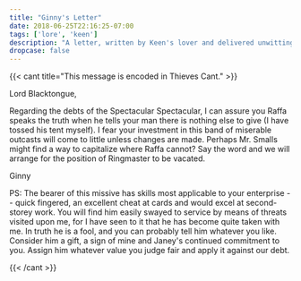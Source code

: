 ```yaml
---
title: "Ginny's Letter"
date: 2018-06-25T22:16:25-07:00
tags: ['lore', 'keen']
description: "A letter, written by Keen's lover and delivered unwittingly by Keen himself."
dropcase: false
---
```


{{< cant title="This message is encoded in Thieves Cant." >}}

Lord Blacktongue,
<p>
Regarding the debts of the Spectacular Spectacular, I can assure you Raffa speaks the truth when he
tells your man there is nothing else to give (I have tossed his tent myself). I fear your investment
in this band of miserable outcasts will come to little unless changes are made. Perhaps Mr. Smalls
might find a way to capitalize where Raffa cannot? Say the word and we will arrange for the position
of Ringmaster to be vacated.
</p>
<p>
Ginny
</p>
<p>
PS: The bearer of this missive has skills most applicable to your enterprise -- quick fingered, an
excellent cheat at cards and would excel at second-storey work. You will find him easily swayed to
service by means of threats visited upon me, for I have seen to it that he has become quite taken
with me. In truth he is a fool, and you can probably tell him whatever you like. Consider him a
gift, a sign of mine and Janey's continued commitment to you. Assign him whatever value you judge
fair and apply it against our debt.
</p>

{{< /cant >}}
